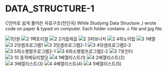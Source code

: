 # DATA_STRUCTURE-1
C언어로 쉽게 풀어쓴 자료구조(천인국)
While Studying Data Structure ,I wrote code on paper & typed on computer.
Each folder contains .c file and jpg file.


![1단원](https://user-images.githubusercontent.com/46515441/74413269-742c5980-4e82-11ea-872d-afed09dbca07.JPG)
![2 1팩토리얼](https://user-images.githubusercontent.com/46515441/74413280-78f10d80-4e82-11ea-8e5f-710d7ea8bf4d.JPG)
![2 2거듭제곱](https://user-images.githubusercontent.com/46515441/74413283-7a223a80-4e82-11ea-94bd-52efbcd3445a.JPG)
![2 3피보나치](https://user-images.githubusercontent.com/46515441/74413284-7abad100-4e82-11ea-9a87-c07dbe719736.JPG)
![2 4하노이탑](https://user-images.githubusercontent.com/46515441/74413286-7abad100-4e82-11ea-8fc3-6ccead38e04e.JPG)
![3 1배열](https://user-images.githubusercontent.com/46515441/74413302-827a7580-4e82-11ea-8a7f-b914474c3e09.JPG)
![3 2덧셈프로그램1](https://user-images.githubusercontent.com/46515441/74413308-83aba280-4e82-11ea-8ca6-e9279c3fff40.JPG)
![3 3덧셈프로그램2-1](https://user-images.githubusercontent.com/46515441/74413312-85756600-4e82-11ea-9858-24fb2cdd36a0.JPG)
![3 4덧셈프로그램2-2](https://user-images.githubusercontent.com/46515441/74413313-85756600-4e82-11ea-95cb-4be16410fb23.JPG)
![3 5희소행렬프로그램2-1](https://user-images.githubusercontent.com/46515441/74413314-860dfc80-4e82-11ea-9a50-ac0cc1fd5f18.JPG)
![3 6희소행렬프로그램2-2](https://user-images.githubusercontent.com/46515441/74413316-86a69300-4e82-11ea-8f3f-53ae9529347c.JPG)
![3 7포인터](https://user-images.githubusercontent.com/46515441/74413317-86a69300-4e82-11ea-9bfd-78331613326e.JPG)
![3 10 동적메모리할당](https://user-images.githubusercontent.com/46515441/74413319-873f2980-4e82-11ea-96af-5868dbb4eaaa.JPG)
![4 1배열리스트(1)](https://user-images.githubusercontent.com/46515441/74413337-8e663780-4e82-11ea-98c1-092d34b66cf3.JPG)
![4 2배열리스트(2)](https://user-images.githubusercontent.com/46515441/74413338-902ffb00-4e82-11ea-99d1-0ef92a7a9fe1.JPG)
![4 3배열리스트(3)](https://user-images.githubusercontent.com/46515441/74413339-902ffb00-4e82-11ea-9588-0c250fb84d10.JPG)
![4 4배열리스트(4)](https://user-images.githubusercontent.com/46515441/74413342-90c89180-4e82-11ea-96e4-9000c9895eff.JPG)
![4 5배열리스트(5)](https://user-images.githubusercontent.com/46515441/74413343-91612800-4e82-11ea-9d26-8ca54b9ac786.JPG)
